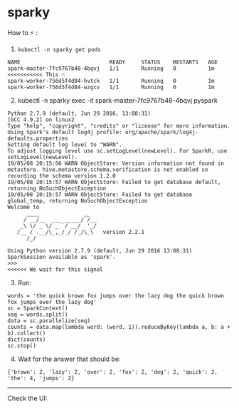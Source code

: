 # sparky

How to ⚡️ :

1. `kubectl -n sparky get pods`
```
NAME                            READY     STATUS    RESTARTS   AGE
spark-master-7fc9767b48-4bqvj   1/1       Running   0          1m    <<<<<<<<<<< This ☝️ 
spark-worker-756d5f4d84-hvtck   1/1       Running   0          1m
spark-worker-756d5f4d84-wzgcv   1/1       Running   0          1m
```
2. kubectl -n sparky exec -it spark-master-7fc9767b48-4bqvj pyspark
```
Python 2.7.9 (default, Jun 29 2016, 13:08:31) 
[GCC 4.9.2] on linux2
Type "help", "copyright", "credits" or "license" for more information.
Using Spark's default log4j profile: org/apache/spark/log4j-defaults.properties
Setting default log level to "WARN".
To adjust logging level use sc.setLogLevel(newLevel). For SparkR, use setLogLevel(newLevel).
19/05/08 20:15:56 WARN ObjectStore: Version information not found in metastore. hive.metastore.schema.verification is not enabled so recording the schema version 1.2.0
19/05/08 20:15:57 WARN ObjectStore: Failed to get database default, returning NoSuchObjectException
19/05/08 20:15:57 WARN ObjectStore: Failed to get database global_temp, returning NoSuchObjectException
Welcome to
      ____              __
     / __/__  ___ _____/ /__
    _\ \/ _ \/ _ `/ __/  '_/
   /__ / .__/\_,_/_/ /_/\_\   version 2.2.1
      /_/

Using Python version 2.7.9 (default, Jun 29 2016 13:08:31)
SparkSession available as 'spark'.
>>>                                                                       <<<<<< We wait for this signal
```
3. Run:
```
words = 'the quick brown fox jumps over the lazy dog the quick brown fox jumps over the lazy dog'
sc = SparkContext()
seq = words.split()
data = sc.parallelize(seq)
counts = data.map(lambda word: (word, 1)).reduceByKey(lambda a, b: a + b).collect()
dict(counts)
sc.stop()
```
4. Wait for the answer that should be:

`{'brown': 2, 'lazy': 2, 'over': 2, 'fox': 2, 'dog': 2, 'quick': 2, 'the': 4, 'jumps': 2}`



----- 

Check the UI:

